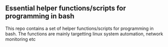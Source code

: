## Essential helper functions/scripts for programming in bash

This repo contains a set of helper functions/scripts for programming in bash. The functions are mainly targetting linux system automation, network monitoring etc


